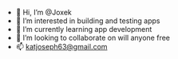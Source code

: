 - 👋 Hi, I’m @Joxek
- 👀 I’m interested in building and testing apps
- 🌱 I’m currently learning app development 
- 💞️ I’m looking to collaborate on will anyone free
- 📫 katjoseph63@gmail.com 

<!---
Joxek/Joxek is a ✨ special ✨ repository because its `README.md` (this file) appears on your GitHub profile.
You can click the Preview link to take a look at your changes.
--->
